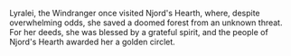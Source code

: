 Lyralei, the  Windranger once visited Njord's Hearth, where, despite overwhelming odds, she saved a doomed forest from an unknown threat. For her deeds, she was blessed by a grateful spirit, and the people of Njord's Hearth awarded her a golden circlet.